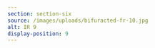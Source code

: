 ```yaml
---
section: section-six
source: /images/uploads/bifuracted-fr-10.jpg
alt: IR 9
display-position: 9
---
```


